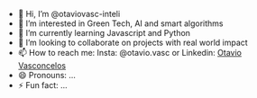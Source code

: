 - 👋 Hi, I’m @otaviovasc-inteli
- 👀 I’m interested in Green Tech, AI and smart algorithms
- 🌱 I’m currently learning Javascript and Python
- 💞️ I’m looking to collaborate on projects with real world impact
- 📫 How to reach me: Insta: @otavio.vasc or Linkedin: <a href="https://www.linkedin.com/in/otavio-vasconcelos-a11827208/"> Otavio Vasconcelos </a>
- 😄 Pronouns: ...
- ⚡ Fun fact: ...

<!---
otaviovasc-inteli/otaviovasc-inteli is a ✨ special ✨ repository because its `README.md` (this file) appears on your GitHub profile.
You can click the Preview link to take a look at your changes.
--->
